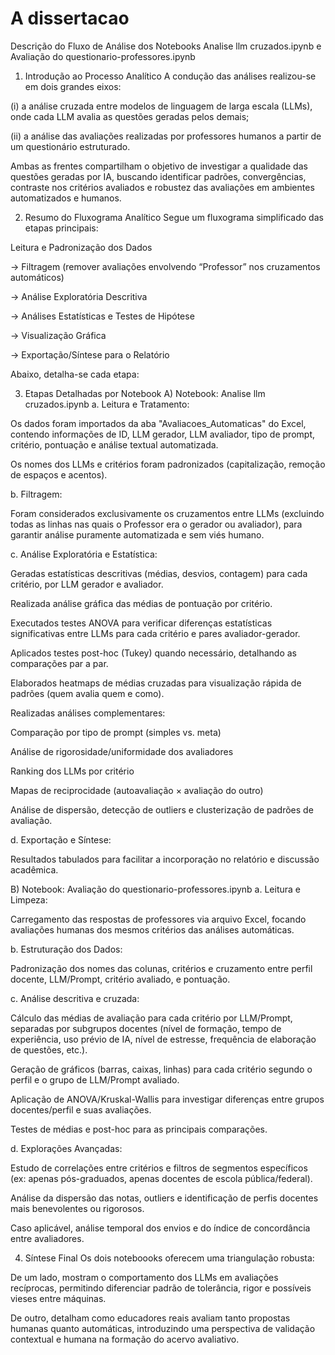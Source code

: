 # A dissertacao

Descrição do Fluxo de Análise dos Notebooks
Analise llm cruzados.ipynb e Avaliação do questionario-professores.ipynb

1. Introdução ao Processo Analítico
A condução das análises realizou-se em dois grandes eixos:

(i) a análise cruzada entre modelos de linguagem de larga escala (LLMs), onde cada LLM avalia as questões geradas pelos demais;

(ii) a análise das avaliações realizadas por professores humanos a partir de um questionário estruturado.

Ambas as frentes compartilham o objetivo de investigar a qualidade das questões geradas por IA, buscando identificar padrões, convergências, contraste nos critérios avaliados e robustez das avaliações em ambientes automatizados e humanos.

2. Resumo do Fluxograma Analítico
Segue um fluxograma simplificado das etapas principais:

Leitura e Padronização dos Dados  

→ Filtragem (remover avaliações envolvendo “Professor” nos cruzamentos automáticos)

→ Análise Exploratória Descritiva  

→ Análises Estatísticas e Testes de Hipótese  

→ Visualização Gráfica  

→ Exportação/Síntese para o Relatório

Abaixo, detalha-se cada etapa:

3. Etapas Detalhadas por Notebook
A) Notebook: Analise llm cruzados.ipynb
a. Leitura e Tratamento:

Os dados foram importados da aba "Avaliacoes_Automaticas" do Excel, contendo informações de ID, LLM gerador, LLM avaliador, tipo de prompt, critério, pontuação e análise textual automatizada.

Os nomes dos LLMs e critérios foram padronizados (capitalização, remoção de espaços e acentos).

b. Filtragem:

Foram considerados exclusivamente os cruzamentos entre LLMs (excluindo todas as linhas nas quais o Professor era o gerador ou avaliador), para garantir análise puramente automatizada e sem viés humano.

c. Análise Exploratória e Estatística:

Geradas estatísticas descritivas (médias, desvios, contagem) para cada critério, por LLM gerador e avaliador.

Realizada análise gráfica das médias de pontuação por critério.

Executados testes ANOVA para verificar diferenças estatísticas significativas entre LLMs para cada critério e pares avaliador-gerador.

Aplicados testes post-hoc (Tukey) quando necessário, detalhando as comparações par a par.

Elaborados heatmaps de médias cruzadas para visualização rápida de padrões (quem avalia quem e como).

Realizadas análises complementares:

Comparação por tipo de prompt (simples vs. meta)

Análise de rigorosidade/uniformidade dos avaliadores

Ranking dos LLMs por critério

Mapas de reciprocidade (autoavaliação × avaliação do outro)

Análise de dispersão, detecção de outliers e clusterização de padrões de avaliação.

d. Exportação e Síntese:

Resultados tabulados para facilitar a incorporação no relatório e discussão acadêmica.

B) Notebook: Avaliação do questionario-professores.ipynb
a. Leitura e Limpeza:

Carregamento das respostas de professores via arquivo Excel, focando avaliações humanas dos mesmos critérios das análises automáticas.

b. Estruturação dos Dados:

Padronização dos nomes das colunas, critérios e cruzamento entre perfil docente, LLM/Prompt, critério avaliado, e pontuação.

c. Análise descritiva e cruzada:

Cálculo das médias de avaliação para cada critério por LLM/Prompt, separadas por subgrupos docentes (nível de formação, tempo de experiência, uso prévio de IA, nível de estresse, frequência de elaboração de questões, etc.).

Geração de gráficos (barras, caixas, linhas) para cada critério segundo o perfil e o grupo de LLM/Prompt avaliado.

Aplicação de ANOVA/Kruskal-Wallis para investigar diferenças entre grupos docentes/perfil e suas avaliações.

Testes de médias e post-hoc para as principais comparações.

d. Explorações Avançadas:

Estudo de correlações entre critérios e filtros de segmentos específicos (ex: apenas pós-graduados, apenas docentes de escola pública/federal).

Análise da dispersão das notas, outliers e identificação de perfis docentes mais benevolentes ou rigorosos.

Caso aplicável, análise temporal dos envios e do índice de concordância entre avaliadores.

4. Síntese Final
Os dois noteboooks oferecem uma triangulação robusta:

De um lado, mostram o comportamento dos LLMs em avaliações recíprocas, permitindo diferenciar padrão de tolerância, rigor e possíveis vieses entre máquinas.

De outro, detalham como educadores reais avaliam tanto propostas humanas quanto automáticas, introduzindo uma perspectiva de validação contextual e humana na formação do acervo avaliativo.
